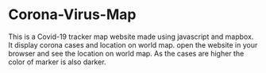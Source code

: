 # Corona-Virus-Map
This is a Covid-19 tracker map website made using javascript and mapbox. It display corona cases and location on world map.
open the website in your browser and see the location on world map.
As the cases are higher the color of marker is also darker.
